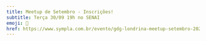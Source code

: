 ```yaml
---
title: Meetup de Setembro - Inscrições!
subtitle: Terça 30/09 19h no SENAI
emoji: 🚀
href: https://www.sympla.com.br/evento/gdg-londrina-meetup-setembro-2025/3127645
---
```


